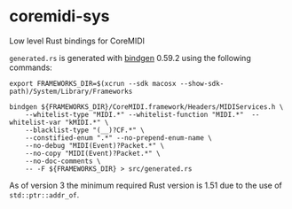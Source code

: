 # coremidi-sys

Low level Rust bindings for CoreMIDI

`generated.rs` is generated with [bindgen](https://github.com/rust-lang/rust-bindgen) 0.59.2 using the following commands:

```
export FRAMEWORKS_DIR=$(xcrun --sdk macosx --show-sdk-path)/System/Library/Frameworks

bindgen ${FRAMEWORKS_DIR}/CoreMIDI.framework/Headers/MIDIServices.h \
    --whitelist-type "MIDI.*" --whitelist-function "MIDI.*"  --whitelist-var "kMIDI.*" \
    --blacklist-type "(__)?CF.*" \
    --constified-enum ".*" --no-prepend-enum-name \
    --no-debug "MIDI(Event)?Packet.*" \
    --no-copy "MIDI(Event)?Packet.*" \
    --no-doc-comments \
    -- -F ${FRAMEWORKS_DIR} > src/generated.rs
```

As of version 3 the minimum required Rust version is 1.51 due to the use of `std::ptr::addr_of`.
